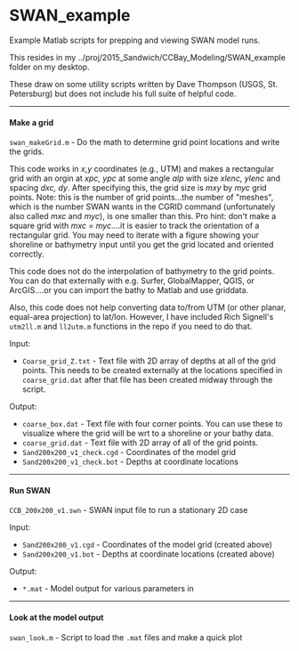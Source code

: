 # SWAN_example
Example Matlab scripts for prepping and viewing SWAN model runs.

This resides in my ../proj/2015_Sandwich/CCBay_Modeling/SWAN_example folder on my desktop.

These draw on some utility scripts written by Dave Thompson (USGS, St. Petersburg) but does not include his full suite of helpful code.

---
#### Make a grid
`swan_makeGrid.m` - Do the math to determine grid point locations and write the grids.

This code works in *x,y* coordinates (e.g., UTM) and makes a rectangular grid with an orgin at *xpc, ypc* at some angle *alp* with size *xlenc, ylenc* and spacing *dxc, dy*. After specifying this, the grid size is *mxy* by *myc* grid points. Note: this is the number of grid points...the number of "meshes", which is the number SWAN wants in the CGRID command (unfortunately also called *mxc* and *myc*), is one smaller than this. Pro hint: don't make a square grid with *mxc = myc*....it is easier to track the orientation of a rectangular grid. You may need to iterate with a figure showing your shoreline or bathymetry input until you get the grid located and oriented correctly.

This code does not do the interpolation of bathymetry to the grid points. You can do that externally with e.g. Surfer, GlobalMapper, QGIS, or ArcGIS....or you can import the bathy to Matlab and use griddata.

Also, this code does not help converting data to/from UTM (or other planar, equal-area projection) to lat/lon. However, I have included Rich Signell's `utm2ll.m` and `ll2utm.m` functions in the repo if you need to do that. 

Input:
* `Coarse_grid_Z.txt` - Text file with 2D array of depths at all of the grid points. This needs to be created externally at the locations specified in `coarse_grid.dat` after that file has been created midway through the script.

Output:
* `coarse_box.dat` - Text file with four corner points. You can use these to visualize where the grid will be wrt to a shoreline or your bathy data.
* `coarse_grid.dat` - Text file with 2D array of all of the grid points.
* `Sand200x200_v1_check.cgd` - Coordinates of the model grid
* `Sand200x200_v1_check.bot` - Depths at coordinate locations

---
#### Run SWAN
`CCB_200x200_v1.swn` - SWAN input file to run a stationary 2D case

Input:
* `Sand200x200_v1.cgd` - Coordinates of the model grid (created above)
* `Sand200x200_v1.bot` - Depths at coordinate locations (created above)

Output:
* `*.mat` - Model output for various parameters in
---
#### Look at the model output

`swan_look.m` - Script to load the `.mat` files and make a quick plot
